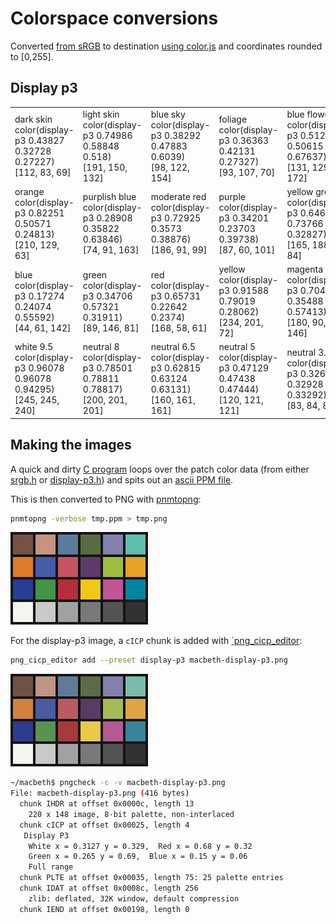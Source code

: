 # Colorspace conversions

Converted [from sRGB](../README.md) to destination [using color.js](https://colorjs.io/apps/convert/?color=rgb(199%20148%20129)&precision=5) and coordinates rounded to [0,255].

## Display p3

<table>
<tr>
<td>dark skin<br>color(display-p3 0.43827 0.32728 0.27227)<br>[112, 83, 69]</td>
<td>light skin<br>color(display-p3 0.74986 0.58848 0.518)<br>[191, 150, 132]</td>
<td>blue sky<br>color(display-p3 0.38292 0.47883 0.6039)<br>[98, 122, 154]</td>
<td>foliage<br>color(display-p3 0.36363 0.42131 0.27327)<br>[93, 107, 70]</td>
<td>blue flower</br>color(display-p3 0.51234 0.50615 0.67637)<br>[131, 129, 172]</td>
<td>bluish green<br>color(display-p3 0.46549 0.73637 0.67618)<br>[119, 188, 172]</td>
</tr>
<tr>
<td>orange<br>color(display-p3 0.82251 0.50571 0.24813)<br>[210, 129, 63]</td>
<td>purplish blue<br>color(display-p3 0.28908 0.35822 0.63846)<br>[74, 91, 163]</td>
<td>moderate red<br>color(display-p3 0.72925 0.3573 0.38876)<br>[186, 91, 99]</td>
<td>purple<br>color(display-p3 0.34201 0.23703 0.39738)<br>[87, 60, 101]</td>
<td>yellow green</br>color(display-p3 0.64646 0.73766 0.32827)<br>[165, 188, 84]</td>
<td>orange yellow<br>color(display-p3 0.86577 0.64673 0.26777)<br>[221, 165, 68]</td>
</tr>
<tr>
<td>blue<br>color(display-p3 0.17274 0.24074 0.55592)<br>[44, 61, 142]</td>
<td>green<br>color(display-p3 0.34706 0.57321 0.31911)<br>[89, 146, 81]</td>
<td>red<br>color(display-p3 0.65731 0.22642 0.2374)<br>[168, 58, 61]</td>
<td>yellow<br>color(display-p3 0.91588 0.79019 0.28062)<br>[234, 201, 72]</td>
<td>magenta</br>color(display-p3 0.70444 0.35488 0.57413)<br>[180, 90, 146]</td>
<td>desat_cyan<br>color(display-p3 0.22558 0.51352 0.6156)<br>[58, 131, 157]</td>
</tr>
<tr>
<td>white 9.5<br>color(display-p3 0.96078 0.96078 0.94295)<br>[245, 245, 240]</td>
<td>neutral 8<br>color(display-p3 0.78501 0.78811 0.78817)<br>[200, 201, 201]</td>
<td>neutral 6.5<br>color(display-p3 0.62815 0.63124 0.63131)<br>[160, 161, 161]</td>
<td>neutral 5<br>color(display-p3 0.47129 0.47438 0.47444)<br>[120, 121, 121]</td>
<td>neutral 3.5<br>color(display-p3 0.32619 0.32928 0.33292)<br>[83, 84, 85]</td>
<td>black 2<br>color(display-p3 0.19608 0.19608 0.19608)<br>[50, 50, 50]</td>
</tr>
</table>

## Making the images

A quick and dirty [C program](./macbeth.c) loops over the patch color data
(from either [srgb.h](./srgb.h) or [display-p3.h](display-p3.h))
and spits out an [ascii PPM file](https://netpbm.sourceforge.net/doc/ppm.html).

This is then converted to PNG with
[pnmtopng](https://netpbm.sourceforge.net/doc/pnmtopng.html):

```bash
pnmtopng -verbose tmp.ppm > tmp.png
```

![srgb](./img/macbeth-srgb.png)

For the display-p3 image, a `cICP` chunk is added with
[`png_cicp_editor](https://github.com/ProgramMax/png_cicp_editor):

```bash
png_cicp_editor add --preset display-p3 macbeth-display-p3.png
```

![display p3](./img/macbeth-display-p3.png)

```bash
~/macbeth$ pngcheck -c -v macbeth-display-p3.png
File: macbeth-display-p3.png (416 bytes)
  chunk IHDR at offset 0x0000c, length 13
    220 x 148 image, 8-bit palette, non-interlaced
  chunk cICP at offset 0x00025, length 4
   Display P3
    White x = 0.3127 y = 0.329,  Red x = 0.68 y = 0.32
    Green x = 0.265 y = 0.69,  Blue x = 0.15 y = 0.06
    Full range
  chunk PLTE at offset 0x00035, length 75: 25 palette entries
  chunk IDAT at offset 0x0008c, length 256
    zlib: deflated, 32K window, default compression
  chunk IEND at offset 0x00198, length 0
  ```
